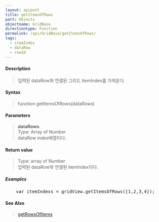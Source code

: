 ```yaml
---
layout: apipost
title: getItemsOfRows
part: Objects
objectname: GridBase
directiontype: Function
permalink: /api/GridBase/getItemsOfRows/
tags:
  - itemIndex
  - dataRow
  - rowId
---
```



#### Description

> 입력된 dataRow와 연결된 그리드 itemIndex를 가져온다.  

#### Syntax

> function getItemsOfRows(dataRows)  

#### Parameters

> **dataRows**  
> Type: Array of Number  
> dataRow index배열이다.  

#### Return value

> Type: array of Number  
> 입력된 dataRow와 연결된 itemIndex이다.  

##### Examples 

<pre class="prettyprint">
    var itemIndexs = gridView.getItemsOfRows([1,2,3,4]);
</pre>

#### See Also
> [getRowsOfItems](/api/GridBase/getRowsOfItems)